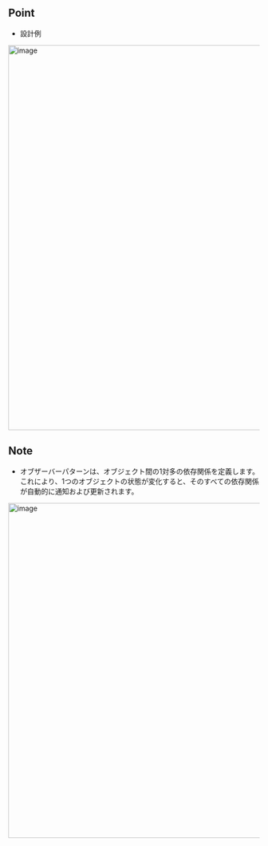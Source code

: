## Point
- 設計例

<img width="771" alt="image" src="https://user-images.githubusercontent.com/50207951/180913409-6097f830-ba1f-4316-993c-d639e5510d36.png">

## Note
- オブザーバーパターンは、オブジェクト間の1対多の依存関係を定義します。これにより、1つのオブジェクトの状態が変化すると、そのすべての依存関係が自動的に通知および更新されます。

<img width="671" alt="image" src="https://user-images.githubusercontent.com/50207951/180912072-59472373-4d9c-42cb-8eb5-32dc5356776d.png">